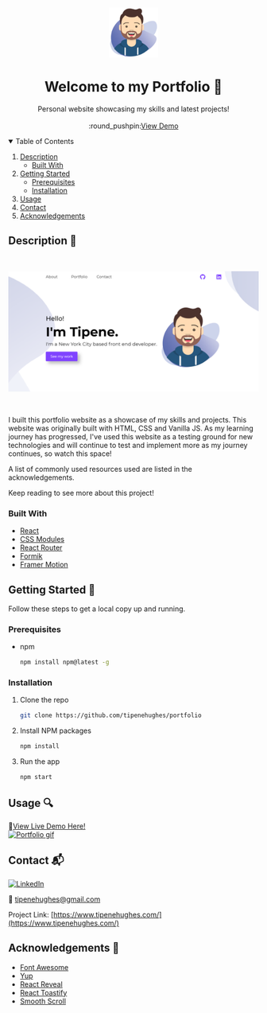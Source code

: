 <!-- PROJECT LOGO -->
<br />
<p align="center">
  <a href="https://github.com/tipenehughes/portfolio">
    <img src="src/Assets/img/avatar.svg" alt="Logo" width="100" height="100">
  </a>

  <h1 align="center">Welcome to my Portfolio 👋</h3>

  <p align="center">
    Personal website showcasing my skills and latest projects!    
    <br />
    <br />
    :round_pushpin:<a href="https://www.tipenehughes.com/">View Demo</a>
  </p>
</p>



<!-- TABLE OF CONTENTS -->
<details open="open">
  <summary>Table of Contents</summary>
  <ol>
    <li>
      <a href="#description-ledger">Description</a>
      <ul>
        <li><a href="#built-with">Built With</a></li>
      </ul>
    </li>
    <li>
      <a href="#getting-started-wrench">Getting Started</a>
      <ul>
        <li><a href="#prerequisites">Prerequisites</a></li>
        <li><a href="#installation">Installation</a></li>
      </ul>
    </li>
    <li><a href="#usage-mag">Usage</a></li>    
    <li><a href="#contact-mailbox_with_mail">Contact</a></li>
    <li><a href="#acknowledgements-clap">Acknowledgements</a></li>
  </ol>
</details>



<!-- ABOUT THE PROJECT -->
## Description :ledger:

<br/>

[![Portfolio image][portfolio-image]](src/Assets/img/thumbnails/portfolio.png)

<br/>

I built this portfolio website as a showcase of my skills and projects. This website was originally built with HTML, CSS and Vanilla JS. As my learning journey has progressed, I've used this website as a testing ground for new technologies and will continue to test and implement more as my journey continues, so watch this space!

A list of commonly used resources used are listed in the acknowledgements.

Keep reading to see more about this project!

### Built With 

* [React](https://reactjs.org/)
* [CSS Modules](https://github.com/css-modules/css-modules)
* [React Router](https://reactrouter.com/)
* [Formik](https://formik.org/)
* [Framer Motion](https://www.framer.com/motion/)


<!-- GETTING STARTED -->
## Getting Started :wrench:

Follow these steps to get a local copy up and running.

### Prerequisites

* npm
  ```sh
  npm install npm@latest -g
  ```

### Installation

1. Clone the repo
   ```sh
   git clone https://github.com/tipenehughes/portfolio
   ```
2. Install NPM packages
   ```sh
   npm install
   ```
3. Run the app
   ```sh
   npm start
   ```

<!-- USAGE EXAMPLES -->
## Usage :mag:

:round_pushpin:<a href="https://www.tipenehughes.com/">View Live Demo Here!</a>
<br/>
[![Portfolio gif][portfolio-gif]](src/Assets/img/gif.gif)


<!-- CONTACT -->
## Contact :mailbox_with_mail:

[![LinkedIn][linkedin-shield]][linkedin-url]

:e-mail: tipenehughes@gmail.com

Project Link: [https://www.tipenehughes.com/](https://www.tipenehughes.com/)

<!-- ACKNOWLEDGEMENTS -->
## Acknowledgements :clap:
* [Font Awesome](https://fontawesome.com/)
* [Yup](https://github.com/jquense/yup)
* [React Reveal](https://www.react-reveal.com/)
* [React Toastify](https://github.com/fkhadra/react-toastify)
* [Smooth Scroll](https://github.com/iamdustan/smoothscroll)



<!-- MARKDOWN LINKS & IMAGES -->
[linkedin-shield]: https://img.shields.io/badge/-LinkedIn-black.svg?style=for-the-badge&logo=linkedin&colorB=2867B2
[linkedin-url]: https://www.linkedin.com/in/tipene-hughes/
[portfolio-image]: src/Assets/img/thumbnails/portfolio.png
[portfolio-gif]: src/Assets/img/gif.gif
